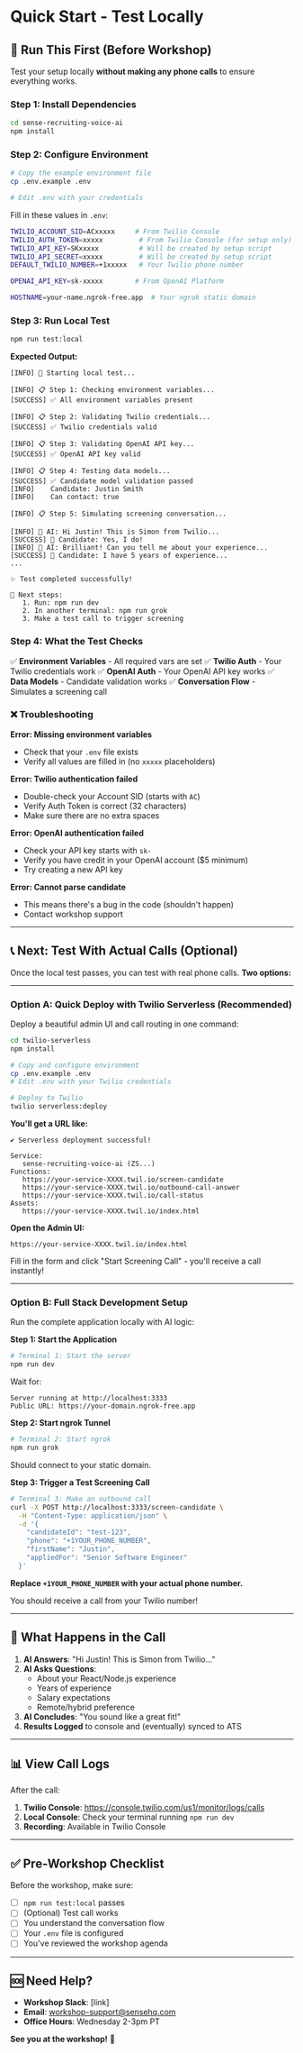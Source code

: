 # Quick Start - Test Locally

## 🚀 Run This First (Before Workshop)

Test your setup locally **without making any phone calls** to ensure everything works.

### Step 1: Install Dependencies

```bash
cd sense-recruiting-voice-ai
npm install
```

### Step 2: Configure Environment

```bash
# Copy the example environment file
cp .env.example .env

# Edit .env with your credentials
```

Fill in these values in `.env`:
```bash
TWILIO_ACCOUNT_SID=ACxxxxx     # From Twilio Console
TWILIO_AUTH_TOKEN=xxxxx         # From Twilio Console (for setup only)
TWILIO_API_KEY=SKxxxxx          # Will be created by setup script
TWILIO_API_SECRET=xxxxx         # Will be created by setup script
DEFAULT_TWILIO_NUMBER=+1xxxxx   # Your Twilio phone number

OPENAI_API_KEY=sk-xxxxx        # From OpenAI Platform

HOSTNAME=your-name.ngrok-free.app  # Your ngrok static domain
```

### Step 3: Run Local Test

```bash
npm run test:local
```

**Expected Output:**
```
[INFO] 🧪 Starting local test...

[INFO] 📋 Step 1: Checking environment variables...
[SUCCESS] ✅ All environment variables present

[INFO] 📋 Step 2: Validating Twilio credentials...
[SUCCESS] ✅ Twilio credentials valid

[INFO] 📋 Step 3: Validating OpenAI API key...
[SUCCESS] ✅ OpenAI API key valid

[INFO] 📋 Step 4: Testing data models...
[SUCCESS] ✅ Candidate model validation passed
[INFO]    Candidate: Justin Smith
[INFO]    Can contact: true

[INFO] 📋 Step 5: Simulating screening conversation...

[INFO] 🤖 AI: Hi Justin! This is Simon from Twilio...
[SUCCESS] 👤 Candidate: Yes, I do!
[INFO] 🤖 AI: Brilliant! Can you tell me about your experience...
[SUCCESS] 👤 Candidate: I have 5 years of experience...
...

✨ Test completed successfully!

🚀 Next steps:
   1. Run: npm run dev
   2. In another terminal: npm run grok
   3. Make a test call to trigger screening
```

### Step 4: What the Test Checks

✅ **Environment Variables** - All required vars are set
✅ **Twilio Auth** - Your Twilio credentials work
✅ **OpenAI Auth** - Your OpenAI API key works
✅ **Data Models** - Candidate validation works
✅ **Conversation Flow** - Simulates a screening call

### ❌ Troubleshooting

**Error: Missing environment variables**
- Check that your `.env` file exists
- Verify all values are filled in (no `xxxxx` placeholders)

**Error: Twilio authentication failed**
- Double-check your Account SID (starts with `AC`)
- Verify Auth Token is correct (32 characters)
- Make sure there are no extra spaces

**Error: OpenAI authentication failed**
- Check your API key starts with `sk-`
- Verify you have credit in your OpenAI account ($5 minimum)
- Try creating a new API key

**Error: Cannot parse candidate**
- This means there's a bug in the code (shouldn't happen)
- Contact workshop support

---

## 📞 Next: Test With Actual Calls (Optional)

Once the local test passes, you can test with real phone calls. **Two options:**

---

### **Option A: Quick Deploy with Twilio Serverless (Recommended)**

Deploy a beautiful admin UI and call routing in one command:

```bash
cd twilio-serverless
npm install

# Copy and configure environment
cp .env.example .env
# Edit .env with your Twilio credentials

# Deploy to Twilio
twilio serverless:deploy
```

**You'll get a URL like:**
```
✔ Serverless deployment successful!

Service:
   sense-recruiting-voice-ai (ZS...)
Functions:
   https://your-service-XXXX.twil.io/screen-candidate
   https://your-service-XXXX.twil.io/outbound-call-answer
   https://your-service-XXXX.twil.io/call-status
Assets:
   https://your-service-XXXX.twil.io/index.html
```

**Open the Admin UI:**
```
https://your-service-XXXX.twil.io/index.html
```

Fill in the form and click "Start Screening Call" - you'll receive a call instantly!

---

### **Option B: Full Stack Development Setup**

Run the complete application locally with AI logic:

**Step 1: Start the Application**

```bash
# Terminal 1: Start the server
npm run dev
```

Wait for:
```
Server running at http://localhost:3333
Public URL: https://your-domain.ngrok-free.app
```

**Step 2: Start ngrok Tunnel**

```bash
# Terminal 2: Start ngrok
npm run grok
```

Should connect to your static domain.

**Step 3: Trigger a Test Screening Call**

```bash
# Terminal 3: Make an outbound call
curl -X POST http://localhost:3333/screen-candidate \
  -H "Content-Type: application/json" \
  -d '{
    "candidateId": "test-123",
    "phone": "+1YOUR_PHONE_NUMBER",
    "firstName": "Justin",
    "appliedFor": "Senior Software Engineer"
  }'
```

**Replace `+1YOUR_PHONE_NUMBER` with your actual phone number.**

You should receive a call from your Twilio number!

---

## 🎯 What Happens in the Call

1. **AI Answers**: "Hi Justin! This is Simon from Twilio..."
2. **AI Asks Questions**:
   - About your React/Node.js experience
   - Years of experience
   - Salary expectations
   - Remote/hybrid preference
3. **AI Concludes**: "You sound like a great fit!"
4. **Results Logged** to console and (eventually) synced to ATS

---

## 📊 View Call Logs

After the call:

1. **Twilio Console**: https://console.twilio.com/us1/monitor/logs/calls
2. **Local Console**: Check your terminal running `npm run dev`
3. **Recording**: Available in Twilio Console

---

## ✅ Pre-Workshop Checklist

Before the workshop, make sure:

- [ ] `npm run test:local` passes
- [ ] (Optional) Test call works
- [ ] You understand the conversation flow
- [ ] Your `.env` file is configured
- [ ] You've reviewed the workshop agenda

---

## 🆘 Need Help?

- **Workshop Slack**: [link]
- **Email**: workshop-support@sensehq.com
- **Office Hours**: Wednesday 2-3pm PT

**See you at the workshop!** 🎉
